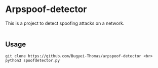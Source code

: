 # Arpspoof-detector
 This is a project to detect spoofing attacks on a network. <br><br>

 ## Usage
 `git clone https://github.com/Bugyei-Thomas/arpspoof-detector <br>`
 `python3 spoofdetector.py`
